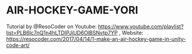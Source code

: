 # AIR-HOCKEY-GAME-YORI
Tutorial by @ResoCoder on Youtube: https://www.youtube.com/playlist?list=PLB6lc7nQ1n4hLTDIPJiUD6OlBSNvtp7YP ,
Website: https://resocoder.com/2017/04/14/1-make-an-air-hockey-game-in-unity-code-art/
